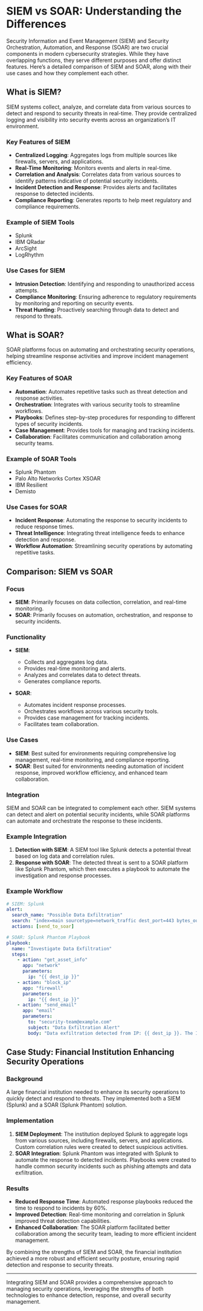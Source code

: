 # SIEM vs SOAR: Understanding the Differences

Security Information and Event Management (SIEM) and Security Orchestration, Automation, and Response (SOAR) are two crucial components in modern cybersecurity strategies. While they have overlapping functions, they serve different purposes and offer distinct features. Here’s a detailed comparison of SIEM and SOAR, along with their use cases and how they complement each other.

## What is SIEM?

SIEM systems collect, analyze, and correlate data from various sources to detect and respond to security threats in real-time. They provide centralized logging and visibility into security events across an organization’s IT environment.

### Key Features of SIEM

- **Centralized Logging**: Aggregates logs from multiple sources like firewalls, servers, and applications.
- **Real-Time Monitoring**: Monitors events and alerts in real-time.
- **Correlation and Analysis**: Correlates data from various sources to identify patterns indicative of potential security incidents.
- **Incident Detection and Response**: Provides alerts and facilitates response to detected incidents.
- **Compliance Reporting**: Generates reports to help meet regulatory and compliance requirements.

### Example of SIEM Tools

- Splunk
- IBM QRadar
- ArcSight
- LogRhythm

### Use Cases for SIEM

- **Intrusion Detection**: Identifying and responding to unauthorized access attempts.
- **Compliance Monitoring**: Ensuring adherence to regulatory requirements by monitoring and reporting on security events.
- **Threat Hunting**: Proactively searching through data to detect and respond to threats.

## What is SOAR?

SOAR platforms focus on automating and orchestrating security operations, helping streamline response activities and improve incident management efficiency.

### Key Features of SOAR

- **Automation**: Automates repetitive tasks such as threat detection and response activities.
- **Orchestration**: Integrates with various security tools to streamline workflows.
- **Playbooks**: Defines step-by-step procedures for responding to different types of security incidents.
- **Case Management**: Provides tools for managing and tracking incidents.
- **Collaboration**: Facilitates communication and collaboration among security teams.

### Example of SOAR Tools

- Splunk Phantom
- Palo Alto Networks Cortex XSOAR
- IBM Resilient
- Demisto

### Use Cases for SOAR

- **Incident Response**: Automating the response to security incidents to reduce response times.
- **Threat Intelligence**: Integrating threat intelligence feeds to enhance detection and response.
- **Workflow Automation**: Streamlining security operations by automating repetitive tasks.

## Comparison: SIEM vs SOAR

### Focus

- **SIEM**: Primarily focuses on data collection, correlation, and real-time monitoring.
- **SOAR**: Primarily focuses on automation, orchestration, and response to security incidents.

### Functionality

- **SIEM**:
  - Collects and aggregates log data.
  - Provides real-time monitoring and alerts.
  - Analyzes and correlates data to detect threats.
  - Generates compliance reports.
  
- **SOAR**:
  - Automates incident response processes.
  - Orchestrates workflows across various security tools.
  - Provides case management for tracking incidents.
  - Facilitates team collaboration.

### Use Cases

- **SIEM**: Best suited for environments requiring comprehensive log management, real-time monitoring, and compliance reporting.
- **SOAR**: Best suited for environments needing automation of incident response, improved workflow efficiency, and enhanced team collaboration.

### Integration

SIEM and SOAR can be integrated to complement each other. SIEM systems can detect and alert on potential security incidents, while SOAR platforms can automate and orchestrate the response to these incidents.

### Example Integration

1. **Detection with SIEM**: A SIEM tool like Splunk detects a potential threat based on log data and correlation rules.
2. **Response with SOAR**: The detected threat is sent to a SOAR platform like Splunk Phantom, which then executes a playbook to automate the investigation and response processes.

### Example Workflow

```yaml
# SIEM: Splunk
alert:
  search_name: "Possible Data Exfiltration"
  search: "index=main sourcetype=network_traffic dest_port=443 bytes_out>1000000"
  actions: [send_to_soar]

# SOAR: Splunk Phantom Playbook
playbook:
  name: "Investigate Data Exfiltration"
  steps:
    - action: "get_asset_info"
      app: "network"
      parameters:
        ip: "{{ dest_ip }}"
    - action: "block_ip"
      app: "firewall"
      parameters:
        ip: "{{ dest_ip }}"
    - action: "send_email"
      app: "email"
      parameters:
        to: "security-team@example.com"
        subject: "Data Exfiltration Alert"
        body: "Data exfiltration detected from IP: {{ dest_ip }}. The IP has been blocked."
```

## Case Study: Financial Institution Enhancing Security Operations

### Background

A large financial institution needed to enhance its security operations to quickly detect and respond to threats. They implemented both a SIEM (Splunk) and a SOAR (Splunk Phantom) solution.

### Implementation

1. **SIEM Deployment**: The institution deployed Splunk to aggregate logs from various sources, including firewalls, servers, and applications. Custom correlation rules were created to detect suspicious activities.
2. **SOAR Integration**: Splunk Phantom was integrated with Splunk to automate the response to detected incidents. Playbooks were created to handle common security incidents such as phishing attempts and data exfiltration.

### Results

- **Reduced Response Time**: Automated response playbooks reduced the time to respond to incidents by 60%.
- **Improved Detection**: Real-time monitoring and correlation in Splunk improved threat detection capabilities.
- **Enhanced Collaboration**: The SOAR platform facilitated better collaboration among the security team, leading to more efficient incident management.

By combining the strengths of SIEM and SOAR, the financial institution achieved a more robust and efficient security posture, ensuring rapid detection and response to security threats.

---

Integrating SIEM and SOAR provides a comprehensive approach to managing security operations, leveraging the strengths of both technologies to enhance detection, response, and overall security management.